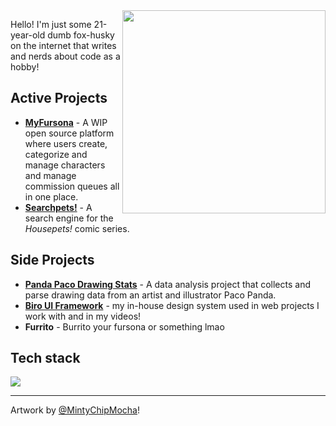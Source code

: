<div>
  <img width="325" align="right" src="https://res.cloudinary.com/kuroji-fusky-s3/image/upload/fursonas/comms/MintyChipMocha_orig.png">
</div>

Hello! I'm just some 21-year-old dumb fox-husky on the internet that writes and nerds about code as a hobby!

## Active Projects
- **[MyFursona][mf]** - A WIP open source platform where users create, categorize and manage characters and manage commission queues all in one place.
- **[Searchpets!][sp]** - A search engine for the *Housepets!* comic series.

## Side Projects
- **[Panda Paco Drawing Stats][paco]** - A data analysis project that collects and parse drawing data from an artist and illustrator Paco Panda.
- **[Biro UI Framework][bui]** - my in-house design system used in web projects I work with and in my videos!
- **Furrito** - Burrito your fursona or something lmao

## Tech stack
![](https://skillicons.dev/icons?i=sass,js,ts,py,powershell,bash,tailwind,vue,nuxt,vercel,supabase&perline=6)

----

Artwork by [@MintyChipMocha][mcm]!

<!--Projects-->
[mf]: https://github.com/MyFursona-Project/MyFursona
[sp]: https://github.com/openfurs/searchpets

[paco]: https://github.com/kuroji-fusky/pacopanda-drawing-stats
[bui]: https://github.com/biro-ui

<!-- others -->
[mcm]: https://www.youtube.com/@MintyChipMocha
